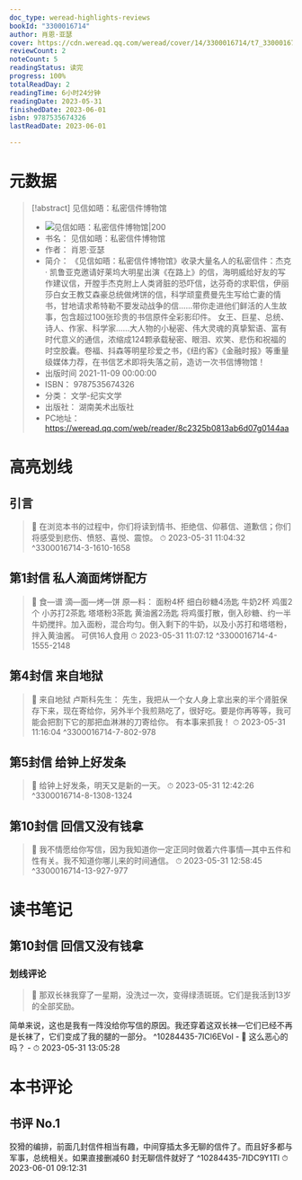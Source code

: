 ```yaml
---
doc_type: weread-highlights-reviews
bookId: "3300016714"
author: 肖恩·亚瑟
cover: https://cdn.weread.qq.com/weread/cover/14/3300016714/t7_3300016714.jpg
reviewCount: 2
noteCount: 5
readingStatus: 读完
progress: 100%
totalReadDay: 2
readingTime: 6小时24分钟
readingDate: 2023-05-31
finishedDate: 2023-06-01
isbn: 9787535674326
lastReadDate: 2023-06-01

---
```

# 元数据
> [!abstract] 见信如晤：私密信件博物馆
> - ![ 见信如晤：私密信件博物馆|200](https://cdn.weread.qq.com/weread/cover/14/3300016714/t7_3300016714.jpg)
> - 书名： 见信如晤：私密信件博物馆
> - 作者： 肖恩·亚瑟
> - 简介： 《见信如晤：私密信件博物馆》收录大量名人的私密信件：杰克· 凯鲁亚克邀请好莱坞大明星出演《在路上》的信，海明威给好友的写作建议信，开膛手杰克附上人类肾脏的恐吓信，达芬奇的求职信，伊丽莎白女王教艾森豪总统做烤饼的信，科学顽童费曼先生写给亡妻的情书，甘地请求希特勒不要发动战争的信……带你走进他们鲜活的人生故事，包含超过100张珍贵的书信原件全彩影印件。
    女王、巨星、总统、诗人、作家、科学家……大人物的小秘密、伟大灵魂的真挚絮语、富有时代意义的通信，浓缩成124颗承载秘密、眼泪、欢笑、悲伤和祝福的时空胶囊。卷福、抖森等明星珍爱之书，《纽约客》《金融时报》等重量级媒体力荐，在书信艺术即将失落之前，造访一次书信博物馆！
> - 出版时间 2021-11-09 00:00:00
> - ISBN： 9787535674326
> - 分类： 文学-纪实文学
> - 出版社： 湖南美术出版社
> - PC地址：https://weread.qq.com/web/reader/8c2325b0813ab6d07g0144aa

# 高亮划线

## 引言

> 📌 在浏览本书的过程中，你们将读到情书、拒绝信、仰慕信、道歉信；你们将感受到悲伤、愤怒、喜悦、震惊。 
> ⏱ 2023-05-31 11:04:32 ^3300016714-3-1610-1658

## 第1封信 私人滴面烤饼配方

> 📌 食—谱
滴—面—烤—饼
原—料：
面粉4杯
细白砂糖4汤匙
牛奶2杯
鸡蛋2个
小苏打2茶匙
塔塔粉3茶匙
黄油酱2汤匙
将鸡蛋打散，倒入砂糖、约一半牛奶搅拌。加入面粉，混合均匀。倒入剩下的牛奶，以及小苏打和塔塔粉，拌入黄油酱。
可供16人食用 
> ⏱ 2023-05-31 11:07:12 ^3300016714-4-1555-2148

## 第4封信 来自地狱

> 📌 来自地狱
卢斯科先生：
先生，我把从一个女人身上拿出来的半个肾脏保存下来，现在寄给你，另外半个我煎熟吃了，很好吃。要是你再等等，我可能会把割下它的那把血淋淋的刀寄给你。
有本事来抓我！ 
> ⏱ 2023-05-31 11:16:04 ^3300016714-7-802-978

## 第5封信 给钟上好发条

> 📌 给钟上好发条，明天又是新的一天。 
> ⏱ 2023-05-31 12:42:26 ^3300016714-8-1308-1324

## 第10封信 回信又没有钱拿

> 📌 我不情愿给你写信，因为我知道你一定正同时做着六件事情—其中五件和性有关。我不知道你哪儿来的时间通信。 
> ⏱ 2023-05-31 12:58:45 ^3300016714-13-927-977

# 读书笔记

## 第10封信 回信又没有钱拿

### 划线评论
> 📌 那双长袜我穿了一星期，没洗过一次，变得绿渍斑斑。它们是我活到13岁的全部奖励。

简单来说，这也是我有一阵没给你写信的原因。我还穿着这双长袜—它们已经不再是长袜了，它们变成了我的腿的一部分。  ^10284435-7ICl6EVol
    - 💭 这么恶心的吗？
    - ⏱ 2023-05-31 13:05:28
   
# 本书评论

## 书评 No.1 
狡猾的编排，前面几封信件相当有趣，中间穿插太多无聊的信件了。而且好多都与军事，总统相关。如果直接删减60 封无聊信件就好了 ^10284435-7IDC9Y1Tl
⏱ 2023-06-01 09:12:31

